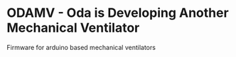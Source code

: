 # ODAMV - Oda is Developing Another Mechanical Ventilator
Firmware for arduino based mechanical ventilators
